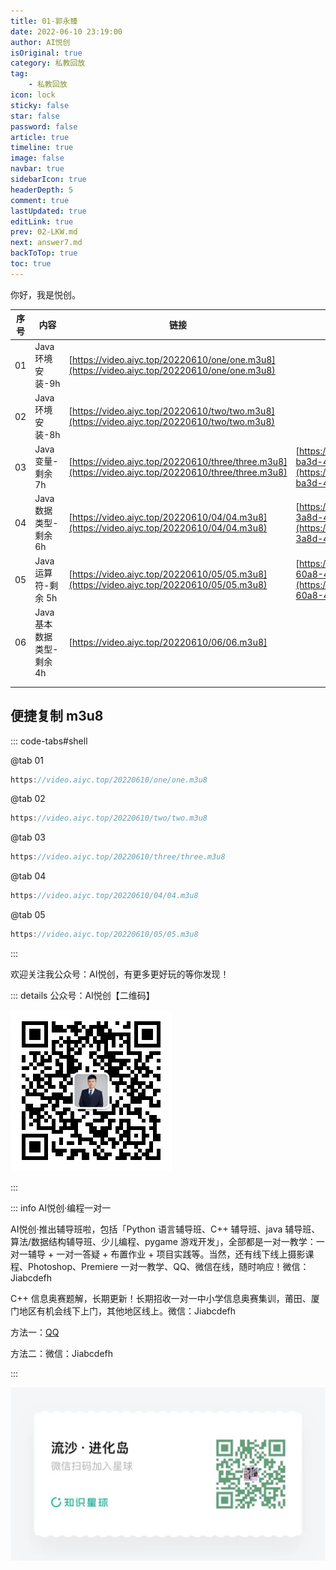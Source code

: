 ```yaml
---
title: 01-郭永臻
date: 2022-06-10 23:19:00
author: AI悦创
isOriginal: true
category: 私教回放
tag:
    - 私教回放
icon: lock
sticky: false
star: false
password: false
article: true
timeline: true
image: false
navbar: true
sidebarIcon: true
headerDepth: 5
comment: true
lastUpdated: true
editLink: true
prev: 02-LKW.md
next: answer7.md
backToTop: true
toc: true
---
```


你好，我是悦创。

| 序号 | 内容                      | 链接                                                         | 教案                                                         | 预习教案                                                     |
| ---- | ------------------------- | ------------------------------------------------------------ | ------------------------------------------------------------ | ------------------------------------------------------------ |
| 01   | Java 环境安装-9h          | [https://video.aiyc.top/20220610/one/one.m3u8](https://video.aiyc.top/20220610/one/one.m3u8) |                                                              |                                                              |
| 02   | Java 环境安装-8h          | [https://video.aiyc.top/20220610/two/two.m3u8](https://video.aiyc.top/20220610/two/two.m3u8) |                                                              |                                                              |
| 03   | Java 变量-剩余 7h         | [https://video.aiyc.top/20220610/three/three.m3u8](https://video.aiyc.top/20220610/three/three.m3u8) | [https://www.yuque.com/docs/share/da8457d5-ba3d-4e67-91af-57b1d0e1418e?#](https://www.yuque.com/docs/share/da8457d5-ba3d-4e67-91af-57b1d0e1418e?#) |                                                              |
| 04   | Java 数据类型-剩余 6h     | [https://video.aiyc.top/20220610/04/04.m3u8](https://video.aiyc.top/20220610/04/04.m3u8) | [https://www.yuque.com/docs/share/f48c224e-3a8d-4ecc-8e87-a59740ee7099?#](https://www.yuque.com/docs/share/f48c224e-3a8d-4ecc-8e87-a59740ee7099?#) | [https://www.yuque.com/docs/share/a99ec9c3-60a8-4ecb-8e38-cdef6663ec72?#](https://www.yuque.com/docs/share/a99ec9c3-60a8-4ecb-8e38-cdef6663ec72?#) |
| 05   | Java 运算符-剩余 5h       | [https://video.aiyc.top/20220610/05/05.m3u8](https://video.aiyc.top/20220610/05/05.m3u8) | [https://www.yuque.com/docs/share/a99ec9c3-60a8-4ecb-8e38-cdef6663ec72?#](https://www.yuque.com/docs/share/a99ec9c3-60a8-4ecb-8e38-cdef6663ec72?#) | [https://www.yuque.com/docs/share/dadd77cc-62d8-4e8a-8239-c2bf5186057f?#](https://www.yuque.com/docs/share/dadd77cc-62d8-4e8a-8239-c2bf5186057f?#) |
| 06   | Java 基本数据类型-剩余 4h | [https://video.aiyc.top/20220610/06/06.m3u8]                 |                                                              |                                                              |
|      |                           |                                                              |                                                              |                                                              |
|      |                           |                                                              |                                                              |                                                              |



## 便捷复制 m3u8

::: code-tabs#shell

@tab 01

```java
https://video.aiyc.top/20220610/one/one.m3u8
```

@tab 02

```java
https://video.aiyc.top/20220610/two/two.m3u8
```

@tab 03

```java
https://video.aiyc.top/20220610/three/three.m3u8
```

@tab 04

```java
https://video.aiyc.top/20220610/04/04.m3u8
```

@tab 05

```java
https://video.aiyc.top/20220610/05/05.m3u8
```



:::

欢迎关注我公众号：AI悦创，有更多更好玩的等你发现！

::: details 公众号：AI悦创【二维码】

![](/gzh.jpg)

:::

::: info AI悦创·编程一对一

AI悦创·推出辅导班啦，包括「Python 语言辅导班、C++ 辅导班、java 辅导班、算法/数据结构辅导班、少儿编程、pygame 游戏开发」，全部都是一对一教学：一对一辅导 + 一对一答疑 + 布置作业 + 项目实践等。当然，还有线下线上摄影课程、Photoshop、Premiere 一对一教学、QQ、微信在线，随时响应！微信：Jiabcdefh

C++ 信息奥赛题解，长期更新！长期招收一对一中小学信息奥赛集训，莆田、厦门地区有机会线下上门，其他地区线上。微信：Jiabcdefh

方法一：[QQ](http://wpa.qq.com/msgrd?v=3&uin=1432803776&site=qq&menu=yes)

方法二：微信：Jiabcdefh

:::

![](/zsxq.jpg)













